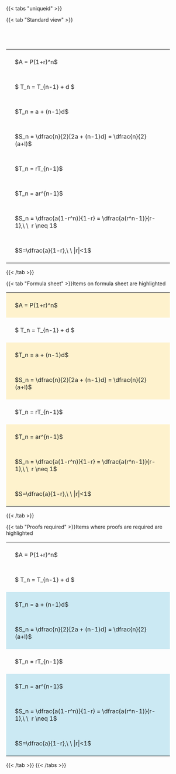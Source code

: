---
---

{{< tabs "uniqueid" >}}

{{< tab "Standard view" >}}

#  
<br>
<style type="text/css">
#T_ed1f9 th.col_heading {
  text-align: left;
  font-size: 1em;
}
#T_ed1f9 td {
  text-align: left;
  font-size: 1em;
  padding: 1.5em;
}
#T_ed1f9_row0_col0, #T_ed1f9_row1_col0, #T_ed1f9_row2_col0, #T_ed1f9_row3_col0, #T_ed1f9_row4_col0, #T_ed1f9_row5_col0, #T_ed1f9_row6_col0, #T_ed1f9_row7_col0 {
  width: 400px;
  white-space: pre-wrap;
}
</style>
<table id="T_ed1f9">
  <thead>
  </thead>
  <tbody>
    <tr>
      <td id="T_ed1f9_row0_col0" class="data row0 col0" >$A = P(1+r)^n$</td>
    </tr>
    <tr>
      <td id="T_ed1f9_row1_col0" class="data row1 col0" >$ T_n = T_{n-1} + d $</td>
    </tr>
    <tr>
      <td id="T_ed1f9_row2_col0" class="data row2 col0" >$T_n = a + (n-1)d$</td>
    </tr>
    <tr>
      <td id="T_ed1f9_row3_col0" class="data row3 col0" >$S_n = \dfrac{n}{2}[2a + (n-1)d] = \dfrac{n}{2}(a+l)$</td>
    </tr>
    <tr>
      <td id="T_ed1f9_row4_col0" class="data row4 col0" >$T_n = rT_{n-1}$</td>
    </tr>
    <tr>
      <td id="T_ed1f9_row5_col0" class="data row5 col0" >$T_n = ar^{n-1}$</td>
    </tr>
    <tr>
      <td id="T_ed1f9_row6_col0" class="data row6 col0" >$S_n = \dfrac{a(1-r^n)}{1-r} = \dfrac{a(r^n-1)}{r-1},\ \  r \neq 1$</td>
    </tr>
    <tr>
      <td id="T_ed1f9_row7_col0" class="data row7 col0" >$S=\dfrac{a}{1-r},\ \ |r|<1$</td>
    </tr>
  </tbody>
</table>
{{< /tab >}}

{{< tab "Formula sheet" >}}Items on formula sheet are highlighted
<br>
<style type="text/css">
#T_8261d th.col_heading {
  text-align: left;
  font-size: 1em;
}
#T_8261d td {
  text-align: left;
  font-size: 1em;
  padding: 1.5em;
}
#T_8261d_row0_col0, #T_8261d_row2_col0, #T_8261d_row3_col0, #T_8261d_row5_col0, #T_8261d_row6_col0, #T_8261d_row7_col0 {
  width: 400px;
  background-color: rgba(255,194,10, 0.2);
  white-space: pre-wrap;
}
#T_8261d_row1_col0, #T_8261d_row4_col0 {
  width: 400px;
  white-space: pre-wrap;
}
</style>
<table id="T_8261d">
  <thead>
  </thead>
  <tbody>
    <tr>
      <td id="T_8261d_row0_col0" class="data row0 col0" >$A = P(1+r)^n$</td>
    </tr>
    <tr>
      <td id="T_8261d_row1_col0" class="data row1 col0" >$ T_n = T_{n-1} + d $</td>
    </tr>
    <tr>
      <td id="T_8261d_row2_col0" class="data row2 col0" >$T_n = a + (n-1)d$</td>
    </tr>
    <tr>
      <td id="T_8261d_row3_col0" class="data row3 col0" >$S_n = \dfrac{n}{2}[2a + (n-1)d] = \dfrac{n}{2}(a+l)$</td>
    </tr>
    <tr>
      <td id="T_8261d_row4_col0" class="data row4 col0" >$T_n = rT_{n-1}$</td>
    </tr>
    <tr>
      <td id="T_8261d_row5_col0" class="data row5 col0" >$T_n = ar^{n-1}$</td>
    </tr>
    <tr>
      <td id="T_8261d_row6_col0" class="data row6 col0" >$S_n = \dfrac{a(1-r^n)}{1-r} = \dfrac{a(r^n-1)}{r-1},\ \  r \neq 1$</td>
    </tr>
    <tr>
      <td id="T_8261d_row7_col0" class="data row7 col0" >$S=\dfrac{a}{1-r},\ \ |r|<1$</td>
    </tr>
  </tbody>
</table>
{{< /tab >}}

{{< tab "Proofs required" >}}Items where proofs are required are highlighted
<br>
<style type="text/css">
#T_1bb52 th.col_heading {
  text-align: left;
  font-size: 1em;
}
#T_1bb52 td {
  text-align: left;
  font-size: 1em;
  padding: 1.5em;
}
#T_1bb52_row0_col0, #T_1bb52_row1_col0, #T_1bb52_row4_col0 {
  width: 400px;
  white-space: pre-wrap;
}
#T_1bb52_row2_col0, #T_1bb52_row3_col0, #T_1bb52_row5_col0, #T_1bb52_row6_col0, #T_1bb52_row7_col0 {
  width: 400px;
  background-color: rgba(0,150,200, 0.2);
  white-space: pre-wrap;
}
</style>
<table id="T_1bb52">
  <thead>
  </thead>
  <tbody>
    <tr>
      <td id="T_1bb52_row0_col0" class="data row0 col0" >$A = P(1+r)^n$</td>
    </tr>
    <tr>
      <td id="T_1bb52_row1_col0" class="data row1 col0" >$ T_n = T_{n-1} + d $</td>
    </tr>
    <tr>
      <td id="T_1bb52_row2_col0" class="data row2 col0" >$T_n = a + (n-1)d$</td>
    </tr>
    <tr>
      <td id="T_1bb52_row3_col0" class="data row3 col0" >$S_n = \dfrac{n}{2}[2a + (n-1)d] = \dfrac{n}{2}(a+l)$</td>
    </tr>
    <tr>
      <td id="T_1bb52_row4_col0" class="data row4 col0" >$T_n = rT_{n-1}$</td>
    </tr>
    <tr>
      <td id="T_1bb52_row5_col0" class="data row5 col0" >$T_n = ar^{n-1}$</td>
    </tr>
    <tr>
      <td id="T_1bb52_row6_col0" class="data row6 col0" >$S_n = \dfrac{a(1-r^n)}{1-r} = \dfrac{a(r^n-1)}{r-1},\ \  r \neq 1$</td>
    </tr>
    <tr>
      <td id="T_1bb52_row7_col0" class="data row7 col0" >$S=\dfrac{a}{1-r},\ \ |r|<1$</td>
    </tr>
  </tbody>
</table>
{{< /tab >}}
{{< /tabs >}}